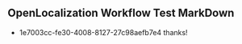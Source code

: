 ## OpenLocalization Workflow Test MarkDown
* 1e7003cc-fe30-4008-8127-27c98aefb7e4 thanks!

<!--HONumber=Aug16_HO3-->


